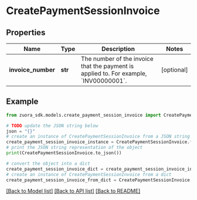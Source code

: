 # CreatePaymentSessionInvoice


## Properties

Name | Type | Description | Notes
------------ | ------------- | ------------- | -------------
**invoice_number** | **str** | The number of the invoice that the payment is applied to. For example, &#x60;INV00000001&#x60;.  | [optional] 

## Example

```python
from zuora_sdk.models.create_payment_session_invoice import CreatePaymentSessionInvoice

# TODO update the JSON string below
json = "{}"
# create an instance of CreatePaymentSessionInvoice from a JSON string
create_payment_session_invoice_instance = CreatePaymentSessionInvoice.from_json(json)
# print the JSON string representation of the object
print(CreatePaymentSessionInvoice.to_json())

# convert the object into a dict
create_payment_session_invoice_dict = create_payment_session_invoice_instance.to_dict()
# create an instance of CreatePaymentSessionInvoice from a dict
create_payment_session_invoice_from_dict = CreatePaymentSessionInvoice.from_dict(create_payment_session_invoice_dict)
```
[[Back to Model list]](../README.md#documentation-for-models) [[Back to API list]](../README.md#documentation-for-api-endpoints) [[Back to README]](../README.md)


